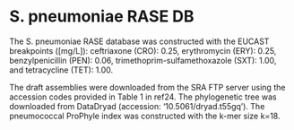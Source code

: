 # S. pneumoniae RASE DB

The S. pneumoniae RASE database was constructed with the EUCAST breakpoints ([mg/L]): ceftriaxone (CRO): 0.25, erythromycin (ERY): 0.25, benzylpenicillin (PEN): 0.06, trimethoprim-sulfamethoxazole (SXT): 1.00, and tetracycline (TET): 1.00.

The draft assemblies  were downloaded from the SRA FTP server using the accession codes provided in Table 1 in ref24.  The phylogenetic tree was downloaded from DataDryad (accession: ‘10.5061/dryad.t55gq’). The pneumococcal ProPhyle index was constructed with the k-mer size k=18.

